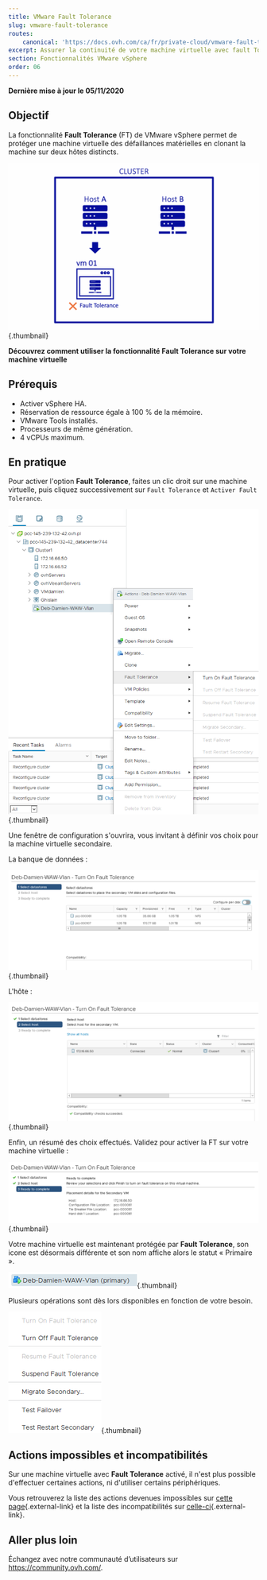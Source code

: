 ```yaml
---
title: VMware Fault Tolerance
slug: vmware-fault-tolerance
routes:
    canonical: 'https://docs.ovh.com/ca/fr/private-cloud/vmware-fault-tolerance/'
excerpt: Assurer la continuité de votre machine virtuelle avec fault Tolerance
section: Fonctionnalités VMware vSphere
order: 06
---
```


**Dernière mise à jour le 05/11/2020**

## Objectif

La fonctionnalité **Fault Tolerance** (FT) de VMware vSphere permet de protéger une machine virtuelle des défaillances matérielles en clonant la machine sur deux hôtes distincts.

![Fault Tolerance](images/FT10v2.gif){.thumbnail}

**Découvrez comment utiliser la fonctionnalité Fault Tolerance sur votre machine virtuelle**

## Prérequis

- Activer vSphere HA.
- Réservation de ressource égale à 100 % de la mémoire.
- VMware Tools installés.
- Processeurs de même génération.
- 4 vCPUs maximum.

## En pratique

Pour activer l'option **Fault Tolerance**, faites un clic droit sur une machine virtuelle, puis cliquez successivement sur `Fault Tolerance` et `Activer Fault Tolerance`.

![Fault Tolerance](images/FT.png){.thumbnail}

Une fenêtre de configuration s'ouvrira, vous invitant à définir vos choix pour la machine virtuelle secondaire.

La banque de données :

![Fault Tolerance](images/FT1.png){.thumbnail}

L'hôte : 

![Fault Tolerance](images/FT2.png){.thumbnail}

Enfin, un résumé des choix effectués. Validez pour activer la FT sur votre machine virtuelle :

![Fault Tolerance](images/FT3.png){.thumbnail}

Votre machine virtuelle est maintenant protégée par **Fault Tolerance**, son icone est désormais différente et son nom affiche alors le statut « Primaire ».

![Fault Tolerance](images/FT4.png){.thumbnail}

Plusieurs opérations sont dès lors disponibles en fonction de votre besoin.

![Fault Tolerance](images/FT5.png){.thumbnail}

## Actions impossibles et incompatibilités

Sur une machine virtuelle avec **Fault Tolerance** activé, il n'est plus possible d'effectuer certaines actions, ni d'utiliser certains périphériques.

Vous retrouverez la liste des actions devenues impossibles sur [cette page](https://docs.vmware.com/fr/VMware-vSphere/6.7/com.vmware.vsphere.avail.doc/GUID-F5264795-11DA-4242-B774-8C3450997033.html){.external-link} et la liste des incompatibilités sur [celle-ci](https://docs.vmware.com/fr/VMware-vSphere/6.7/com.vmware.vsphere.avail.doc/GUID-C1749AD4-70E2-406C-864C-719F54BF1BC1.html){.external-link}.

## Aller plus loin

Échangez avec notre communauté d’utilisateurs sur <https://community.ovh.com/>.
